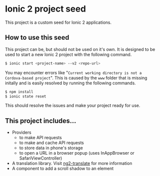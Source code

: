# Ionic 2 project seed

This project is a custom seed for Ionic 2 applications.

## How to use this seed

This project can be, but should not be used on it's own. It is designed to be used to start a new Ionic 2 project with the following command.

```bash
$ ionic start <project-name> --v2 <repo-url>
```

You may encounter errors like "`Current working directory is not a Cordova-based project`".
This is caused by the `www` folder that is missing initally and is easily resolved by running the following commands.

```bash
$ npm install
$ ionic state reset
```

This should resolve the issues and make your project ready for use.

## This project includes...

 * Providers
    * to make API requests
    * to make and cache API requests
    * to store data in phone's storage
    * to open a URL in a browser popup (uses InAppBrowser or SafariViewController)
 * A translation library. Visit [ng2-translate](https://github.com/ocombe/ng2-translate) for more information
 * A component to add a scroll shadow to an element

